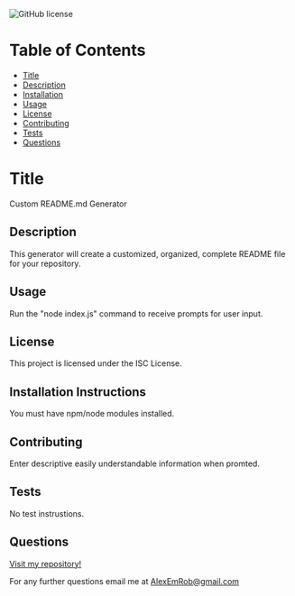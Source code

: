 ![GitHub license](https://img.shields.io/badge/license-ISC-blue.svg)
# Table of Contents
- [Title](#Title)
- [Description](##Description)
- [Installation](##Installation)
- [Usage](##Usage)
- [License](##License)
- [Contributing](##Contributing)
- [Tests](##Tests)
- [Questions](##Questions)

# Title
Custom README.md Generator
## Description
This generator will create a customized, organized, complete README file for your repository.
## Usage
Run the "node index.js" command to receive prompts for user input.
## License
This project is licensed under the ISC License.
## Installation Instructions
You must have npm/node modules installed.
## Contributing
Enter descriptive easily understandable information when promted.
## Tests
No test instrustions.
## Questions

[Visit my repository!](https://www.github.com/alexemrob)

For any further questions email me at AlexEmRob@gmail.com